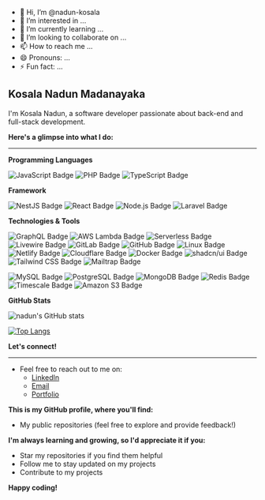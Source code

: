- 👋 Hi, I’m @nadun-kosala
- 👀 I’m interested in ...
- 🌱 I’m currently learning ...
- 💞️ I’m looking to collaborate on ...
- 📫 How to reach me ...
- 😄 Pronouns: ...
- ⚡ Fun fact: ...

## Kosala Nadun Madanayaka

I'm Kosala Nadun, a software developer passionate about back-end and full-stack development.

**Here's a glimpse into what I do:**
<hr>

**Programming Languages**

![JavaScript Badge](https://img.shields.io/badge/JavaScript-F7DF1E?logo=javascript&logoColor=000&style=flat-square)
![PHP Badge](https://img.shields.io/badge/PHP-777BB4?logo=php&logoColor=fff&style=flat-square)
![TypeScript Badge](https://img.shields.io/badge/TypeScript-3178C6?logo=typescript&logoColor=fff&style=flat-square)

**Framework**

![NestJS Badge](https://img.shields.io/badge/NestJS-E0234E?logo=nestjs&logoColor=fff&style=flat-square)
![React Badge](https://img.shields.io/badge/React-61DAFB?logo=react&logoColor=000&style=flat-square)
![Node.js Badge](https://img.shields.io/badge/Node.js-5FA04E?logo=nodedotjs&logoColor=fff&style=flat-square)
![Laravel Badge](https://img.shields.io/badge/Laravel-FF2D20?logo=laravel&logoColor=fff&style=flat-square)

**Technologies & Tools**

![GraphQL Badge](https://img.shields.io/badge/GraphQL-E10098?logo=graphql&logoColor=fff&style=flat-square)
![AWS Lambda Badge](https://img.shields.io/badge/AWS%20Lambda-F90?logo=awslambda&logoColor=fff&style=flat-square)
![Serverless Badge](https://img.shields.io/badge/Serverless-FD5750?logo=serverless&logoColor=fff&style=flat-square)
![Livewire Badge](https://img.shields.io/badge/Livewire-4E56A6?logo=livewire&logoColor=fff&style=flat-square)
![GitLab Badge](https://img.shields.io/badge/GitLab-FC6D26?logo=gitlab&logoColor=fff&style=flat-square)
![GitHub Badge](https://img.shields.io/badge/GitHub-181717?logo=github&logoColor=fff&style=flat-square)
![Linux Badge](https://img.shields.io/badge/Linux-FCC624?logo=linux&logoColor=000&style=flat-square)
![Netlify Badge](https://img.shields.io/badge/Netlify-00C7B7?logo=netlify&logoColor=fff&style=flat-square)
![Cloudflare Badge](https://img.shields.io/badge/Cloudflare-F38020?logo=cloudflare&logoColor=fff&style=flat-square)
![Docker Badge](https://img.shields.io/badge/Docker-2496ED?logo=docker&logoColor=fff&style=flat-square)
![shadcn/ui Badge](https://img.shields.io/badge/shadcn%2Fui-000?logo=shadcnui&logoColor=fff&style=flat-square)
![Tailwind CSS Badge](https://img.shields.io/badge/Tailwind%20CSS-06B6D4?logo=tailwindcss&logoColor=fff&style=flat-square)
![Mailtrap Badge](https://img.shields.io/badge/Mailtrap-22D172?logo=mailtrap&logoColor=fff&style=flat-square)

![MySQL Badge](https://img.shields.io/badge/MySQL-4479A1?logo=mysql&logoColor=fff&style=flat-square)
![PostgreSQL Badge](https://img.shields.io/badge/PostgreSQL-4169E1?logo=postgresql&logoColor=fff&style=flat-square)
![MongoDB Badge](https://img.shields.io/badge/MongoDB-47A248?logo=mongodb&logoColor=fff&style=flat-square)
![Redis Badge](https://img.shields.io/badge/Redis-FF4438?logo=redis&logoColor=fff&style=flat-square)
![Timescale Badge](https://img.shields.io/badge/Timescale-FDB515?logo=timescale&logoColor=fff&style=flat-square)
![Amazon S3 Badge](https://img.shields.io/badge/Amazon%20S3-569A31?logo=amazons3&logoColor=fff&style=flat-square)

**GitHub Stats**

![nadun's GitHub stats](https://github-readme-stats.vercel.app/api?username=nadun-kosala&show_icons=true&theme=radical)

[![Top Langs](https://github-readme-stats.vercel.app/api/top-langs/?username=nadun-kosala&layout=donut-vertical&theme=radical)](https://github.com/nadun-kosala/github-readme-stats)

**Let's connect!**
<hr>

* Feel free to reach out to me on:
    * [LinkedIn](https://www.linkedin.com/in/kosala-nadun)
    * [Email](nadun.kosala97@gmail.com)
    * [Portfolio](https://kosalanadun.me)

**This is my GitHub profile, where you'll find:**

* My public repositories (feel free to explore and provide feedback!)

**I'm always learning and growing, so I'd appreciate it if you:**

* Star my repositories if you find them helpful
* Follow me to stay updated on my projects
* Contribute to my projects

**Happy coding!**
